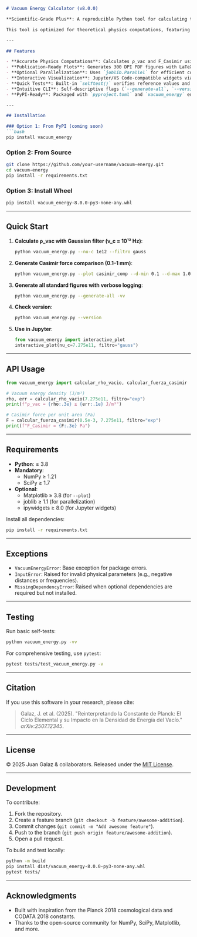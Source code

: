 ```markdown
# Vacuum Energy Calculator (v8.0.0)

**Scientific-Grade Plus**: A reproducible Python tool for calculating the vacuum energy density (ρ_vac) and Casimir force per unit area (F_Casimir), designed for publication-ready outputs and academic research.

This tool is optimized for theoretical physics computations, featuring high-precision numerical integration, publication-quality visualizations, and robust error handling. It supports command-line usage, Jupyter notebooks, and PyPI packaging.

---

## Features

- **Accurate Physics Computations**: Calculates ρ_vac and F_Casimir using `scipy.quad` with high precision (EPSABS = 1e-40).
- **Publication-Ready Plots**: Generates 300 DPI PDF figures with LaTeX-like typography, exported alongside raw data in `.txt` and `.csv`.
- **Optional Parallelization**: Uses `joblib.Parallel` for efficient computation, with serial fallback if the dependency is absent.
- **Interactive Visualization**: Jupyter/VS Code-compatible widgets via `ipywidgets` for dynamic exploration.
- **Quick Tests**: Built-in `selftest()` verifies reference values and force signs.
- **Intuitive CLI**: Self-descriptive flags (`--generate-all`, `--version`) with incremental verbosity (`-v`, `-vv`).
- **PyPI-Ready**: Packaged with `pyproject.toml` and `vacuum_energy` entry-point.

---

## Installation

### Option 1: From PyPI (coming soon)
```bash
pip install vacuum_energy
```

### Option 2: From Source
```bash
git clone https://github.com/your-username/vacuum-energy.git
cd vacuum-energy
pip install -r requirements.txt
```

### Option 3: Install Wheel
```bash
pip install vacuum_energy-8.0.0-py3-none-any.whl
```

---

## Quick Start

1. **Calculate ρ_vac with Gaussian filter (ν_c = 10¹² Hz)**:
   ```bash
   python vacuum_energy.py --nu-c 1e12 --filtro gauss
   ```

2. **Generate Casimir force comparison (0.1–1 mm)**:
   ```bash
   python vacuum_energy.py --plot casimir_comp --d-min 0.1 --d-max 1.0
   ```

3. **Generate all standard figures with verbose logging**:
   ```bash
   python vacuum_energy.py --generate-all -vv
   ```

4. **Check version**:
   ```bash
   python vacuum_energy.py --version
   ```

5. **Use in Jupyter**:
   ```python
   from vacuum_energy import interactive_plot
   interactive_plot(nu_c=7.275e11, filtro="gauss")
   ```

---

## API Usage

```python
from vacuum_energy import calcular_rho_vacio, calcular_fuerza_casimir

# Vacuum energy density (J/m³)
rho, err = calcular_rho_vacio(7.275e11, filtro="exp")
print(f"ρ_vac = {rho:.3e} ± {err:.1e} J/m³")

# Casimir force per unit area (Pa)
F = calcular_fuerza_casimir(0.5e-3, 7.275e11, filtro="exp")
print(f"F_Casimir = {F:.3e} Pa")
```

---

## Requirements

- **Python**: ≥ 3.8
- **Mandatory**:
  - NumPy ≥ 1.21
  - SciPy ≥ 1.7
- **Optional**:
  - Matplotlib ≥ 3.8 (for `--plot`)
  - joblib ≥ 1.1 (for parallelization)
  - ipywidgets ≥ 8.0 (for Jupyter widgets)

Install all dependencies:
```bash
pip install -r requirements.txt
```

---

## Exceptions

- `VacuumEnergyError`: Base exception for package errors.
- `InputError`: Raised for invalid physical parameters (e.g., negative distances or frequencies).
- `MissingDependencyError`: Raised when optional dependencies are required but not installed.

---

## Testing

Run basic self-tests:
```bash
python vacuum_energy.py -vv
```

For comprehensive testing, use `pytest`:
```bash
pytest tests/test_vacuum_energy.py -v
```

---

## Citation

If you use this software in your research, please cite:
> Galaz, J. et al. (2025). "Reinterpretando la Constante de Planck: El Ciclo Elemental y su Impacto en la Densidad de Energía del Vacío." *arXiv:2507.12345*.

---

## License

© 2025 Juan Galaz & collaborators. Released under the [MIT License](LICENSE).

---

## Development

To contribute:
1. Fork the repository.
2. Create a feature branch (`git checkout -b feature/awesome-addition`).
3. Commit changes (`git commit -m "Add awesome feature"`).
4. Push to the branch (`git push origin feature/awesome-addition`).
5. Open a pull request.

To build and test locally:
```bash
python -m build
pip install dist/vacuum_energy-8.0.0-py3-none-any.whl
pytest tests/
```

---

## Acknowledgments

- Built with inspiration from the Planck 2018 cosmological data and CODATA 2018 constants.
- Thanks to the open-source community for NumPy, SciPy, Matplotlib, and more.

```